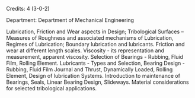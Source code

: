Credits: 4 (3-0-2)

Department: Department of Mechanical Engineering

Lubrication, Friction and Wear aspects in Design; Tribological Surfaces – Measures of Roughness and associated mechanisms of Lubrication, Regimes of Lubrication; Boundary lubrication and lubricants. Friction and wear at different length scales. Viscosity - its representation and measurement, apparent viscosity. Selection of Bearings - Rubbing, Fluid Film, Rolling Element. Lubricants - Types and Selection, Bearing Design - Rubbing, Fluid Film Journal and Thrust, Dynamically Loaded, Rolling Element, Design of lubrication Systems. Introduction to maintenance of Bearings, Seals, Linear Bearing Design, Slideways. Material considerations for selected tribological applications.